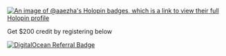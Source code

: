 [![An image of @aaezha's Holopin badges, which is a link to view their full Holopin profile](https://holopin.me/aaezha)](https://holopin.io/@aaezha)

Get $200 credit by registering below

[![DigitalOcean Referral Badge](https://web-platforms.sfo2.cdn.digitaloceanspaces.com/WWW/Badge%201.svg)](https://www.digitalocean.com/?refcode=f863c7db837e&utm_campaign=Referral_Invite&utm_medium=Referral_Program&utm_source=badge)
